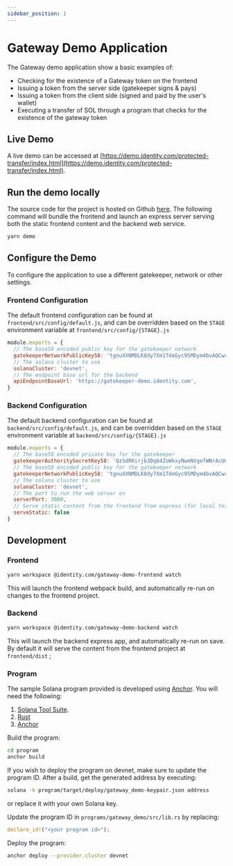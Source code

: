 ```yaml
---
sidebar_position: 1
---
```


# Gateway Demo Application

The Gateway demo application show a basic examples of:
* Checking for the existence of a Gateway token on the frontend
* Issuing a token from the server side (gatekeeper signs & pays)
* Issuing a token from the client side (signed and paid by the user's wallet)
* Executing a transfer of SOL through a program that checks for the existence of the gateway token

## Live Demo
A live demo can be accessed at [https://demo.identity.com/protected-transfer/index.html](https://demo.identity.com/protected-transfer/index.html).

## Run the demo locally
The source code for the project is hosted on Github [here](https://github.com/identity-com/gateway-demo).
The following command will bundle the frontend and launch an express server serving both the static frontend
content and the backend web service.
```bash
yarn demo
```

## Configure the Demo
To configure the application to use a different gatekeeper, network or other settings.

### Frontend Configuration

The default frontend configuration can be found at `frontend/src/config/default.js`, and can be overridden based on 
the `STAGE` environment variable at `frontend/src/config/{STAGE}.js`

```javascript
module.exports = {
  // The base58 encoded public key for the gatekeeper network
  gatekeeperNetworkPublicKey58: 'tgnuXXNMDLK8dy7Xm1TdeGyc95MDym4bvAQCwcW21Bf',
  // The solana cluster to use
  solanaCluster: 'devnet',
  // The endpoint base url for the backend
  apiEndpointBaseUrl: 'https://gatekeeper-demo.identity.com',
}
```

### Backend Configuration

The default backend configuration can be found at `backend/src/config/default.js`, and can be overridden based on
the `STAGE` environment variable at `backend/src/config/{STAGE}.js`

```javascript
module.exports = {
  // The base58 encoded private key for the gatekeeper
  gatekeeperAuthoritySecretKey58: 'QzSdRKirjb3Dq64ZoWkxyNwmNVgefWNrAcUGwJF6pVx9ZeiXYCWWc4eBFBYwgP5qBnwmX3nA6PYQqLuqSuuuFsx',
  // The base58 encoded public key for the gatekeeper network
  gatekeeperNetworkPublicKey58: 'tgnuXXNMDLK8dy7Xm1TdeGyc95MDym4bvAQCwcW21Bf',
  // The solana cluster to use 
  solanaCluster: 'devnet',
  // The port to run the web server on
  serverPort: 3000,
  // Serve static content from the frontend from express (for local testing)
  serveStatic: false
}
```

## Development

### Frontend
```bash
yarn workspace @identity.com/gateway-demo-frontend watch
```
This will launch the frontend webpack build, and automatically re-run on changes to the frontend project.

### Backend
```bash
yarn workspace @identity.com/gateway-demo-backend watch
```
This will launch the backend express app, and automatically re-run on save. By default it will serve the content from
the frontend project at `frontend/dist` ;

### Program
The sample Solana program provided is developed using [Anchor](https://github.com/project-serum/anchor). You will need
the following:

1. [Solana Tool Suite](https://docs.solana.com/cli/install-solana-cli-tools).
2. [Rust](https://www.rust-lang.org/tools/install)
3. [Anchor](https://project-serum.github.io/anchor/getting-started/installation.html)


Build the program:
```bash
cd program
anchor build
```

If you wish to deploy the program on devnet, make sure to update the program ID. After a build, get the generated
address by executing:
```bash
solana -k program/target/deploy/gateway_demo-keypair.json address
```
or replace it with your own Solana key.

Update the program ID in `programs/gateway_demo/src/lib.rs` by replacing:
```rust
declare_id!("<your program id>");
```

Deploy the program:
```bash
anchor deploy --provider.cluster devnet
```
